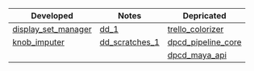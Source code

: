 |**Developed**|**Notes**|Depricated|
|-------------|---------| -------------|
| [display_set_manager](https://github.com/barbatulum/display_set_manager)  | [dd_1](https://github.com/barbatulum/notes_dd_200907) | [trello_colorizer](https://github.com/barbatulum/trello_colorizer) |
| [knob_imputer](https://github.com/barbatulum/knob_imputer) | [dd_scratches_1](https://github.com/barbatulum/dd_scratches_1) | [dpcd_pipeline_core](https://github.com/barbatulum/dpcd_pipeline_core) |
| | | [dpcd_maya_api](https://github.com/barbatulum/dpcd_maya_api)  |
